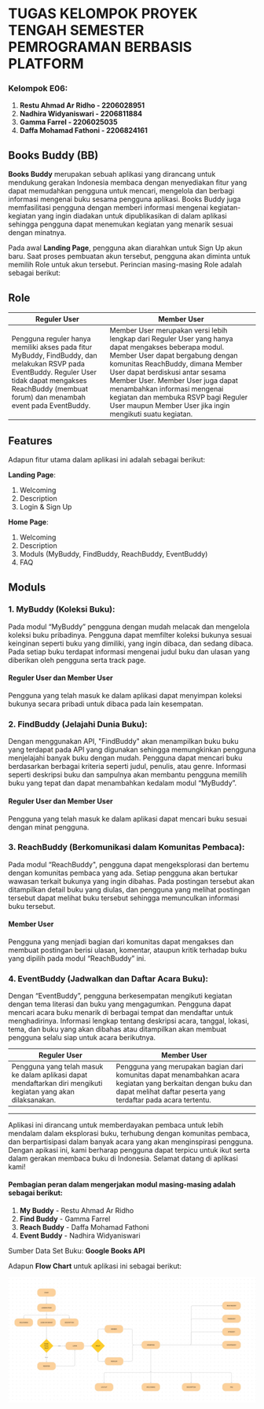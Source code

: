 # TUGAS KELOMPOK PROYEK TENGAH SEMESTER PEMROGRAMAN BERBASIS PLATFORM

### Kelompok E06:
  1. **Restu Ahmad Ar Ridho - 2206028951**
  2. **Nadhira Widyaniswari - 2206811884**
  3. **Gamma Farrel - 2206025035**
  4. **Daffa Mohamad Fathoni - 2206824161**

## Books Buddy (BB)

**Books Buddy** merupakan sebuah aplikasi yang dirancang untuk mendukung gerakan Indonesia membaca dengan menyediakan fitur yang dapat memudahkan pengguna untuk mencari, mengelola dan berbagi informasi mengenai buku sesama pengguna aplikasi. Books Buddy juga memfasilitasi pengguna dengan memberi informasi mengenai kegiatan-kegiatan yang ingin diadakan untuk dipublikasikan di dalam aplikasi sehingga pengguna dapat menemukan kegiatan yang menarik sesuai dengan minatnya.

Pada awal **Landing Page**, pengguna akan diarahkan untuk Sign Up akun baru. Saat proses pembuatan akun tersebut, pengguna akan diminta untuk memilih Role untuk akun tersebut. Perincian masing-masing Role adalah sebagai berikut:

## Role

|Reguler User |Member User |
| --- | --- |
| Pengguna reguler hanya memiliki akses pada fitur MyBuddy, FindBuddy, dan melakukan RSVP pada EventBuddy. Reguler User tidak dapat mengakses ReachBuddy (membuat forum) dan menambah event pada EventBuddy.| Member User merupakan versi lebih lengkap dari Reguler User yang hanya dapat mengakses beberapa modul. Member User dapat bergabung dengan komunitas ReachBuddy, dimana Member User dapat berdiskusi antar sesama Member User. Member User juga dapat menambahkan informasi mengenai kegiatan dan membuka RSVP bagi Reguler User maupun Member User jika ingin mengikuti suatu kegiatan.|

## Features

Adapun fitur utama dalam aplikasi ini adalah sebagai berikut:

**Landing Page**:
1. Welcoming
2. Description
3. Login & Sign Up

**Home Page**:
1. Welcoming
2. Description
4. Moduls (MyBuddy, FindBuddy, ReachBuddy, EventBuddy)
5. FAQ

## Moduls

### 1. MyBuddy (Koleksi Buku):
Pada modul “MyBuddy” pengguna dengan mudah melacak dan mengelola koleksi buku pribadinya. Pengguna dapat memfilter koleksi bukunya sesuai keinginan seperti buku yang dimiliki, yang ingin dibaca, dan sedang dibaca. Pada setiap buku terdapat informasi mengenai judul buku dan ulasan yang diberikan oleh pengguna serta track page.

#### Reguler User dan Member User 
Pengguna yang telah masuk ke dalam aplikasi dapat menyimpan koleksi bukunya secara pribadi untuk dibaca pada lain kesempatan.

### 2. FindBuddy (Jelajahi Dunia Buku):
Dengan menggunakan API, "FindBuddy" akan menampilkan buku buku yang terdapat pada API yang digunakan sehingga memungkinkan pengguna menjelajahi banyak buku dengan mudah. Pengguna dapat mencari buku berdasarkan berbagai kriteria seperti judul, penulis, atau genre. Informasi seperti deskripsi buku dan sampulnya akan membantu pengguna memilih buku yang tepat dan dapat menambahkan kedalam modul “MyBuddy”.

#### Reguler User dan Member User
Pengguna yang telah masuk ke dalam aplikasi dapat mencari buku sesuai dengan minat pengguna.

### 3. ReachBuddy (Berkomunikasi dalam Komunitas Pembaca):
Pada modul “ReachBuddy", pengguna dapat mengeksplorasi dan bertemu dengan komunitas pembaca yang ada. Setiap pengguna akan bertukar wawasan terkait bukunya yang ingin dibahas. Pada postingan tersebut akan ditampilkan detail buku yang diulas, dan pengguna yang melihat postingan tersebut dapat melihat buku tersebut sehingga memunculkan informasi buku tersebut.

#### Member User
Pengguna yang menjadi bagian dari komunitas dapat mengakses dan membuat postingan berisi ulasan, komentar, ataupun kritik terhadap buku yang dipilih pada modul “ReachBuddy” ini.

### 4. EventBuddy (Jadwalkan dan Daftar Acara Buku):
Dengan “EventBuddy”, pengguna berkesempatan mengikuti kegiatan dengan tema literasi dan buku yang mengagumkan. Pengguna dapat mencari acara buku menarik di berbagai tempat dan mendaftar untuk menghadirinya. Informasi lengkap tentang deskripsi acara, tanggal, lokasi, tema, dan buku yang akan dibahas atau ditampilkan akan membuat pengguna selalu siap untuk acara berikutnya.

|Reguler User|Member User|
| --- | --- |
|Pengguna yang telah masuk ke dalam aplikasi dapat mendaftarkan diri mengikuti kegiatan yang akan dilaksanakan.| Pengguna yang merupakan bagian dari komunitas dapat menambahkan acara kegiatan yang berkaitan dengan buku dan dapat melihat daftar peserta yang terdaftar pada acara tertentu.|

<hr>

Aplikasi ini dirancang untuk memberdayakan pembaca untuk lebih mendalam dalam eksplorasi buku, terhubung dengan komunitas pembaca, dan berpartisipasi dalam banyak acara yang akan menginspirasi pengguna. Dengan apikasi ini, kami berharap pengguna dapat terpicu untuk ikut serta dalam gerakan membaca buku di Indonesia. Selamat datang di aplikasi kami!

#### **Pembagian peran** dalam mengerjakan modul masing-masing adalah sebagai berikut:
1. **My Buddy** - Restu Ahmad Ar Ridho
2. **Find Buddy** - Gamma Farrel
3. **Reach Buddy** - Daffa Mohamad Fathoni
4. **Event Buddy** - Nadhira Widyaniswari

Sumber Data Set Buku: **Google Books API**

Adapun **Flow Chart** untuk aplikasi ini sebagai berikut:

![flowchart](./static/img/flowchart.jpg)